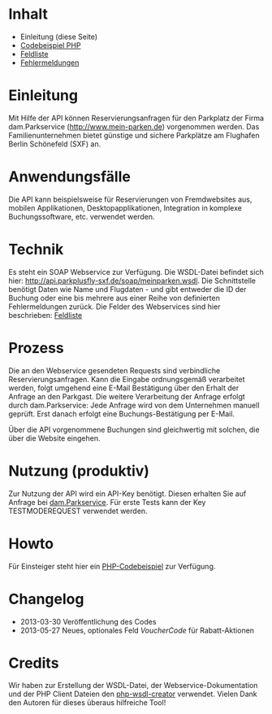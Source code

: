 # Inhalt #
  * Einleitung (diese Seite)
  * [Codebeispiel PHP](CodeBeispielPHP.md)
  * [Feldliste](BookingFeldliste.md)
  * [Fehlermeldungen](BookingFehlermeldungen.md)

# Einleitung #
Mit Hilfe der API können Reservierungsanfragen für den Parkplatz der Firma dam.Parkservice (http://www.mein-parken.de) vorgenommen werden. Das Familienunternehmen bietet günstige und sichere Parkplätze am Flughafen Berlin Schönefeld (SXF) an.

# Anwendungsfälle #
Die API kann beispielsweise für Reservierungen von Fremdwebsites aus, mobilen Applikationen, Desktopapplikationen, Integration in komplexe Buchungssoftware, etc. verwendet werden.

# Technik #
Es steht ein SOAP Webservice zur Verfügung. Die WSDL-Datei befindet sich hier: http://api.parkplusfly-sxf.de/soap/meinparken.wsdl. Die Schnittstelle benötigt Daten wie Name und Flugdaten - und gibt entweder die ID der Buchung oder eine bis mehrere aus einer Reihe von definierten Fehlermeldungen zurück.
Die Felder des Webservices sind hier beschrieben: [Feldliste](BookingFeldliste.md)

# Prozess #
Die an den Webservice gesendeten Requests sind verbindliche Reservierungsanfragen. Kann die Eingabe ordnungsgemäß verarbeitet werden, folgt umgehend eine E-Mail Bestätigung über den Erhalt der Anfrage an den Parkgast. Die weitere Verarbeitung der Anfrage erfolgt durch dam.Parkservice: Jede Anfrage wird von dem Unternehmen manuell geprüft. Erst danach erfolgt eine Buchungs-Bestätigung per E-Mail.

Über die API vorgenommene Buchungen sind gleichwertig mit solchen, die über die Website eingehen.

# Nutzung (produktiv) #
Zur Nutzung der API wird ein API-Key benötigt. Diesen erhalten Sie auf Anfrage bei [dam.Parkservice](http://www.mein-parken.de). Für erste Tests kann der Key TESTMODEREQUEST verwendet werden.

# Howto #
Für Einsteiger steht hier ein [PHP-Codebeispiel](CodeBeispielPHP.md) zur Verfügung.

# Changelog #
  * 2013-03-30 Veröffentlichung des Codes
  * 2013-05-27 Neues, optionales Feld _VoucherCode_ für Rabatt-Aktionen

# Credits #
Wir haben zur Erstellung der WSDL-Datei, der Webservice-Dokumentation und der PHP Client Dateien den [php-wsdl-creator](http://code.google.com/p/php-wsdl-creator/) verwendet. Vielen Dank den Autoren für dieses überaus hilfreiche Tool!